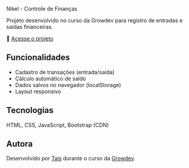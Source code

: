 Nikel - Controle de Finanças

Projeto desenvolvido no curso da Growdev para registro de entradas e saídas financeiras.

🔗 [Acesse o projeto](https://taisgb.github.io/nikel)

## Funcionalidades

- Cadastro de transações (entrada/saída)
- Cálculo automático de saldo
- Dados salvos no navegador (localStorage)
- Layout responsivo

## Tecnologias

HTML, CSS, JavaScript, Bootstrap (CDN)

## Autora

Desenvolvido por [Taís](https://github.com/taisgb) durante o curso da [Growdev](https://growdev.com.br).
